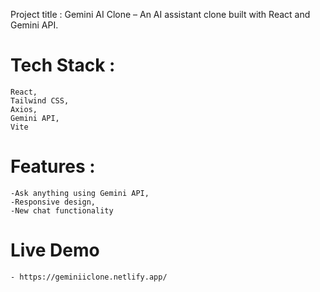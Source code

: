 Project title : 
Gemini AI Clone – An AI assistant clone built with React and Gemini API.

# Tech Stack :
    React,
    Tailwind CSS,
    Axios,
    Gemini API,
    Vite

# Features :
    -Ask anything using Gemini API,
    -Responsive design,
    -New chat functionality

# Live Demo
    - https://geminiiclone.netlify.app/
